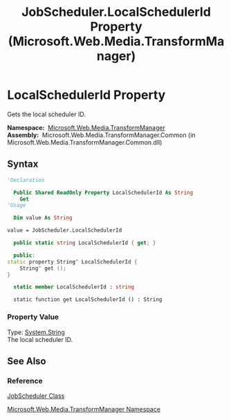 ﻿---
title: JobScheduler.LocalSchedulerId Property (Microsoft.Web.Media.TransformManager)
TOCTitle: LocalSchedulerId Property
ms:assetid: P:Microsoft.Web.Media.TransformManager.JobScheduler.LocalSchedulerId
ms:mtpsurl: https://msdn.microsoft.com/en-us/library/microsoft.web.media.transformmanager.jobscheduler.localschedulerid(v=VS.90)
ms:contentKeyID: 35521022
ms.date: 06/14/2012
mtps_version: v=VS.90
f1_keywords:
- Microsoft.Web.Media.TransformManager.JobScheduler.get_LocalSchedulerId
- Microsoft.Web.Media.TransformManager.JobScheduler.LocalSchedulerId
dev_langs:
- csharp
- jscript
- vb
- FSharp
- cpp
api_location:
- Microsoft.Web.Media.TransformManager.Common.dll
api_name:
- Microsoft.Web.Media.TransformManager.JobScheduler.get_LocalSchedulerId
- Microsoft.Web.Media.TransformManager.JobScheduler.LocalSchedulerId
api_type:
- Managed
topic_type:
- apiref
- kbSyntax
product_family_name: VS
ROBOTS: INDEX,FOLLOW
---

# LocalSchedulerId Property

Gets the local scheduler ID.

**Namespace:**  [Microsoft.Web.Media.TransformManager](microsoft-web-media-transformmanager-namespace.md)  
**Assembly:**  Microsoft.Web.Media.TransformManager.Common (in Microsoft.Web.Media.TransformManager.Common.dll)

## Syntax

```vb
'Declaration

  Public Shared ReadOnly Property LocalSchedulerId As String
    Get
'Usage

  Dim value As String

value = JobScheduler.LocalSchedulerId
```

```csharp
  public static string LocalSchedulerId { get; }
```

```cpp
  public:
static property String^ LocalSchedulerId {
    String^ get ();
}
```

``` fsharp
  static member LocalSchedulerId : string
```

```jscript
  static function get LocalSchedulerId () : String
```

### Property Value

Type: [System.String](https://msdn.microsoft.com/library/s1wwdcbf)  
The local scheduler ID.  

## See Also

### Reference

[JobScheduler Class](jobscheduler-class-microsoft-web-media-transformmanager.md)

[Microsoft.Web.Media.TransformManager Namespace](microsoft-web-media-transformmanager-namespace.md)

